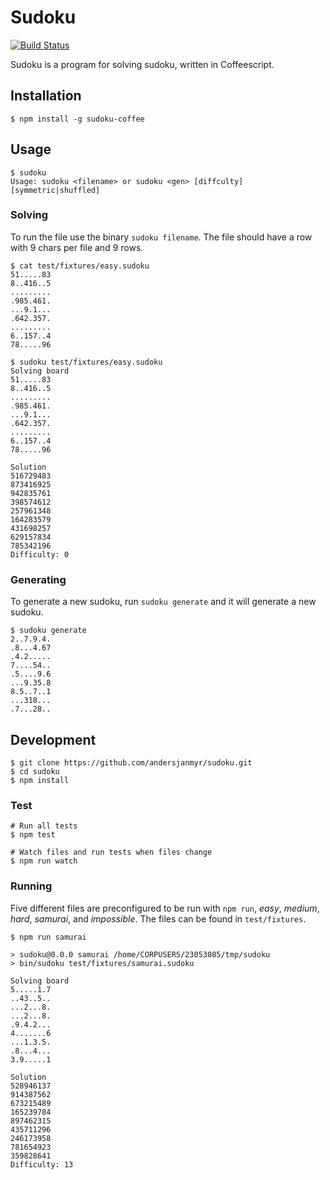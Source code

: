 # Sudoku

[![Build Status](https://travis-ci.org/andersjanmyr/sudoku.png?branch=master)](https://travis-ci.org/andersjanmyr/sudoku)

Sudoku is a program for solving sudoku, written in Coffeescript.

## Installation

```
$ npm install -g sudoku-coffee
```

## Usage

```
$ sudoku
Usage: sudoku <filename> or sudoku <gen> [diffculty] [symmetric|shuffled]
```

### Solving

To run the file use the binary `sudoku filename`.
The file should have a row with 9 chars per file and 9 rows.

```
$ cat test/fixtures/easy.sudoku
51.....83
8..416..5
.........
.985.461.
...9.1...
.642.357.
.........
6..157..4
78.....96

$ sudoku test/fixtures/easy.sudoku
Solving board
51.....83
8..416..5
.........
.985.461.
...9.1...
.642.357.
.........
6..157..4
78.....96

Solution
516729483
873416925
942835761
398574612
257961348
164283579
431698257
629157834
785342196
Difficulty: 0
```

### Generating

To generate a new sudoku, run `sudoku generate` and it will generate a new
sudoku.

```
$ sudoku generate
2..7.9.4.
.8...4.67
.4.2.....
7....54..
.5....9.6
...9.35.8
8.5..7..1
...318...
.7...28..
```

## Development

```
$ git clone https://github.com/andersjanmyr/sudoku.git
$ cd sudoku
$ npm install
```

### Test

```
# Run all tests
$ npm test

# Watch files and run tests when files change
$ npm run watch
```

### Running

Five different files are preconfigured to be run with `npm run`, *easy*,
*medium*, *hard*, *samurai*, and *impossible*. The files can be found in
`test/fixtures`.

```
$ npm run samurai

> sudoku@0.0.0 samurai /home/CORPUSERS/23053085/tmp/sudoku
> bin/sudoku test/fixtures/samurai.sudoku

Solving board
5.....1.7
..43..5..
...2...8.
...2...8.
.9.4.2...
4.......6
...1.3.5.
.8...4...
3.9.....1

Solution
528946137
914387562
673215489
165239784
897462315
435711296
246173958
781654923
359828641
Difficulty: 13
```

